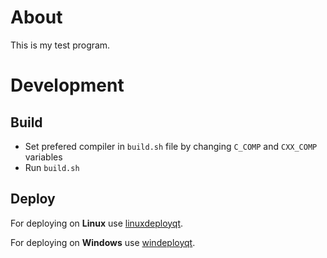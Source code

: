 # About

This is my test program.

# Development

## Build

- Set prefered compiler in `build.sh` file by changing `C_COMP` and `CXX_COMP` variables
- Run `build.sh`

## Deploy

For deploying on **Linux** use [linuxdeployqt](https://github.com/probonopd/linuxdeployqt).

For deploying on **Windows** use [windeployqt](https://doc.qt.io/qt-6/windows-deployment.html).
